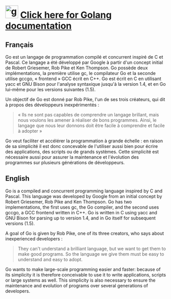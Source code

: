 # <img src="https://devicons.github.io/devicon/devicon.git/icons/go/go-original.svg" alt="golang" width="40" height="40"/>  [Click here for Golang documentation](https://golang.org/doc/)

## Français
Go est un langage de programmation compilé et concurrent inspiré de C et Pascal. Ce langage a été développé par Google à partir d'un concept initial de Robert Griesemer, Rob Pike et Ken Thompson. Go possède deux implémentations, la première utilise gc, le compilateur Go et la seconde utilise gccgo, « frontend » GCC écrit en C++. Go est écrit en C en utilisant yacc et GNU Bison pour l'analyse syntaxique jusqu'à la version 1.4, et en Go lui-même pour les versions suivantes (1.5).

Un objectif de Go est donné par Rob Pike, l'un de ses trois créateurs, qui dit à propos des développeurs inexpérimentés :

> « Ils ne sont pas capables de comprendre un langage brillant, mais nous voulons les amener à réaliser de bons programmes. Ainsi, le langage que nous leur donnons doit être facile à comprendre et facile à adopter »

Go veut faciliter et accélérer la programmation à grande échelle : en raison de sa simplicité il est donc concevable de l'utiliser aussi bien pour écrire des applications, des scripts ou de grands systèmes. Cette simplicité est nécessaire aussi pour assurer la maintenance et l'évolution des programmes sur plusieurs générations de développeurs.


## English
Go is a compiled and concurrent programming language inspired by C and Pascal. This language was developed by Google from an initial concept by Robert Griesemer, Rob Pike and Ken Thompson. Go has two implementations, the first uses gc, the Go compiler, and the second uses gccgo, a GCC frontend written in C++. Go is written in C using yacc and GNU Bison for parsing up to version 1.4, and in Go itself for subsequent versions (1.5).

A goal of Go is given by Rob Pike, one of its three creators, who says about inexperienced developers :

> They can't understand a brilliant language, but we want to get them to make good programs. So the language we give them must be easy to understand and easy to adopt.

Go wants to make large-scale programming easier and faster: because of its simplicity it is therefore conceivable to use it to write applications, scripts or large systems as well. This simplicity is also necessary to ensure the maintenance and evolution of programs over several generations of developers.
